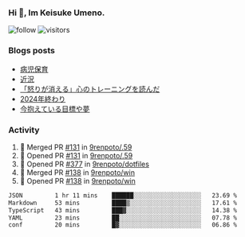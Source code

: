 ### Hi 👋, Im Keisuke Umeno.

<!--
**9renpoto/9renpoto** is a ✨ _special_ ✨ repository because its `README.md` (this file) appears on your GitHub profile.

Here are some ideas to get you started:

- 🔭 I’m currently working on ...
- 🌱 I’m currently learning ...
- 👯 I’m looking to collaborate on ...
- 🤔 I’m looking for help with ...
- 💬 Ask me about ...
- 📫 How to reach me: ...
- 😄 Pronouns: ...
- ⚡ Fun fact: ...
-->

![follow](https://img.shields.io/github/followers/9renpoto?label=Follow&style=social)
![visitors](https://komarev.com/ghpvc/?username=9renpoto&label=Profile%20views&color=0e75b6&style=flat)

### Blogs posts

<!-- BLOG-POST-LIST:START -->
- [病児保育](https://9renpoto.win/entry/2025/09/25/childcare_for_sick_children)
- [近況](https://9renpoto.win/entry/2025/04/05/current_status)
- [「怒りが消える」心のトレーニングを読んだ](https://9renpoto.win/entry/2025/02/01/anger-management)
- [2024年終わり](https://9renpoto.win/entry/2024/12/31/2024-end)
- [今抱えている目標や夢](https://9renpoto.win/entry/2024/12/02/objective)
<!-- BLOG-POST-LIST:END -->

### Activity

<!--START_SECTION:activity-->
1. 🎉 Merged PR [#131](https://github.com/9renpoto/.59/pull/131) in [9renpoto/.59](https://github.com/9renpoto/.59)
2. 💪 Opened PR [#131](https://github.com/9renpoto/.59/pull/131) in [9renpoto/.59](https://github.com/9renpoto/.59)
3. 💪 Opened PR [#377](https://github.com/9renpoto/dotfiles/pull/377) in [9renpoto/dotfiles](https://github.com/9renpoto/dotfiles)
4. 🎉 Merged PR [#138](https://github.com/9renpoto/win/pull/138) in [9renpoto/win](https://github.com/9renpoto/win)
5. 💪 Opened PR [#138](https://github.com/9renpoto/win/pull/138) in [9renpoto/win](https://github.com/9renpoto/win)
<!--END_SECTION:activity-->

<!--START_SECTION:waka-->

```txt
JSON         1 hr 11 mins    ██████░░░░░░░░░░░░░░░░░░░   23.69 %
Markdown     53 mins         ████▒░░░░░░░░░░░░░░░░░░░░   17.61 %
TypeScript   43 mins         ███▓░░░░░░░░░░░░░░░░░░░░░   14.38 %
YAML         23 mins         ██░░░░░░░░░░░░░░░░░░░░░░░   07.78 %
conf         20 mins         █▓░░░░░░░░░░░░░░░░░░░░░░░   06.86 %
```

<!--END_SECTION:waka-->
